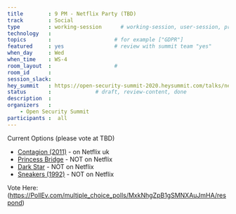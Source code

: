 ```yaml
---
title        : 9 PM - Netflix Party (TBD)
track        : Social
type         : working-session      # working-session, user-session, product-session
technology   :
topics       :                    # for example ["GDPR"]
featured     : yes                # review with summit team "yes"
when_day     : Wed
when_time    : WS-4
room_layout  :                    #
room_id      :
session_slack: 
hey_summit   : https://open-security-summit-2020.heysummit.com/talks/netflix-party/
status       :              # draft, review-content, done
description  :
organizers   :
    - Open Security Summit
participants :  all
---
```


Current Options (please vote at TBD)

 - [Contagion (2011)](https://en.wikipedia.org/wiki/Contagion_(2011_film)) - on Netflix uk
 - [Princess Bridge](https://en.wikipedia.org/wiki/The_Princess_Bride_(film)) - NOT on Netflix
 - [Dark Star](https://en.wikipedia.org/wiki/Dark_Star_(film)) - NOT on Netflix
 - [Sneakers (1992)](https://en.wikipedia.org/wiki/Sneakers_(1992_film)) - NOT on Netflix
 
 Vote Here: (https://PollEv.com/multiple_choice_polls/MxkNhgZpB1gSMNXAuJmHA/respond)
